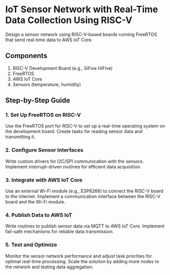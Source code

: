 # IoT Sensor Network with Real-Time Data Collection Using RISC-V

Design a sensor network using RISC-V-based boards running FreeRTOS that send real-time data to AWS IoT Core.

## Components

1. RISC-V Development Board (e.g., SiFive HiFive)
2. FreeRTOS
3. AWS IoT Core
4. Sensors (temperature, humidity)

## Step-by-Step Guide

### 1. Set Up FreeRTOS on RISC-V

Use the FreeRTOS port for RISC-V to set up a real-time operating system on the development board.
Create tasks for reading sensor data and transmitting it.

### 2. Configure Sensor Interfaces

Write custom drivers for I2C/SPI communication with the sensors.
Implement interrupt-driven routines for efficient data acquisition.

### 3. Integrate with AWS IoT Core

Use an external Wi-Fi module (e.g., ESP8266) to connect the RISC-V board to the internet.
Implement a communication interface between the RISC-V board and the Wi-Fi module.

### 4. Publish Data to AWS IoT

Write routines to publish sensor data via MQTT to AWS IoT Core.
Implement fail-safe mechanisms for reliable data transmission.

### 5. Test and Optimize

Monitor the sensor network performance and adjust task priorities for optimal real-time processing.
Scale the solution by adding more nodes to the network and testing data aggregation.
